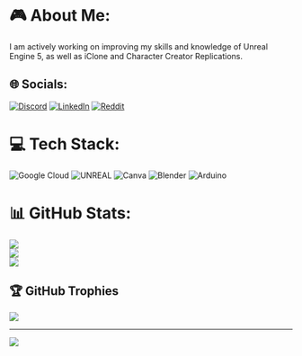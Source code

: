#  🎮 About Me:
I am actively working on improving my skills and knowledge of Unreal Engine 5, as well as iClone and Character Creator Replications.


## 🌐 Socials:
[![Discord](https://img.shields.io/badge/Discord-%237289DA.svg?logo=discord&logoColor=white)](https://discord.gg/https://discord.gg/Tbhjhb8s) [![LinkedIn](https://img.shields.io/badge/LinkedIn-%230077B5.svg?logo=linkedin&logoColor=white)](https://linkedin.com/in/ömer-faruk-arslan-11b83423a) [![Reddit](https://img.shields.io/badge/Reddit-%23FF4500.svg?logo=Reddit&logoColor=white)](https://reddit.com/user/ArsIIan) 

# 💻 Tech Stack:
![Google Cloud](https://img.shields.io/badge/Google%20Cloud-%234285F4.svg?style=plastic&logo=google-cloud&logoColor=white) ![UNREAL](https://img.shields.io/badge/unreal-%2320232a.svg?style=plastic&logo=unreal-engine&logoColor=white) ![Canva](https://img.shields.io/badge/Canva-%2300C4CC.svg?style=plastic&logo=Canva&logoColor=white) ![Blender](https://img.shields.io/badge/blender-%23F5792A.svg?style=plastic&logo=blender&logoColor=white) ![Arduino](https://img.shields.io/badge/-Arduino-00979D?style=plastic&logo=Arduino&logoColor=white)
# 📊 GitHub Stats:
![](https://github-readme-stats.vercel.app/api?username=Arsllann&theme=dark&hide_border=false&include_all_commits=false&count_private=false)<br/>
![](https://github-readme-streak-stats.herokuapp.com/?user=Arsllann&theme=dark&hide_border=false)<br/>
![](https://github-readme-stats.vercel.app/api/top-langs/?username=Arsllann&theme=dark&hide_border=false&include_all_commits=false&count_private=false&layout=compact)

## 🏆 GitHub Trophies
![](https://github-profile-trophy.vercel.app/?username=Arsllann&theme=oldie&no-frame=true&no-bg=true&margin-w=4)

---
[![](https://visitcount.itsvg.in/api?id=Arsllann&icon=2&color=0)](https://visitcount.itsvg.in)

<!-- Proudly created with GPRM ( https://gprm.itsvg.in ) -->
